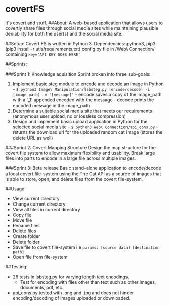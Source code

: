 # covertFS
It's covert and stuff. 
##About: 
  A web-based application that allows users to covertly share files through social media sites while maintaining plausible deniability for both the user(s) and the social media site. 

##Setup: 
  Covert FS is written in Python 3. 
  Dependencies:
    python3, pip3 (pip3 install -r utls/requirements.txt)
    config.py file in /Web\ Connection/ containing `key='API KEY GOES HERE'`


##Sprints: 

###Sprint 1: Knowledge aquisition
Sprint broken into three sub-goals: 
  1. Implement basic steg module to encode and decode an image in Python 
    - `$ python3 Image\ Manipulation/lsbsteg.py [encode/decode] -i [image_path] -m '[message]'`
    - encode saves a copy of the image_path with a '_1' appended encoded with the message
    - decode prints the encoded message in the image_path
  2. Determine a suitable social media site that meets our requirements (anonymous user upload, no or lossless compression)
  3. Design and implement basic upload application in Python for the selected social media site 
    - `$ python3 Web\ Connection/api_cons.py`
    - returns the download url for the uploaded random cat image (stores the delete URL as well)

###Sprint 2: Covert Mapping Structure
  Design the map structure for the covert file system to allow maximum flexibility and usability. Break large files into parts to encode in a large file across multiple images. 

###Sprint 3: Beta release
  Basic stand-alone application to encode/decode a local covert file-system using the The Cat API as a source of images that is able to store, open, and delete files from the covert file-system. 

##Usage: 
  - View current directory
  - Change current directory
  - View all files in current directory
  - Copy file
  - Move file
  - Rename files
  - Delete files
  - Create folder
  - Delete folder
  - Save file to covert file-system i.e `params: [source data] [destination path]`
  - Open file from file-system

##Testing:
  - 26 tests in lsbsteg.py for varying length text encodings. 
    - Test for encoding with files other than text such as other images, documents, pdf, etc.
  - api_cons.py tested with .png and .jpg and does not hinder encoding/decoding of images uploaded or downloaded. 